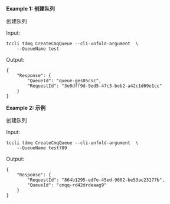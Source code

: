 **Example 1: 创建队列**

创建队列

Input: 

```
tccli tdmq CreateCmqQueue --cli-unfold-argument  \
    --QueueName test
```

Output: 
```
{
    "Response": {
        "QueueId": "queue-ges05csc",
        "RequestId": "3e0dff9d-9ed5-47c3-beb2-a42c1d69e1cc"
    }
}
```

**Example 2: 示例**

创建队列

Input: 

```
tccli tdmq CreateCmqQueue --cli-unfold-argument  \
    --QueueName test789
```

Output: 
```
{
    "Response": {
        "RequestId": "864b1295-ed7e-45ed-9602-be53ac23177b",
        "QueueId": "cmqq-rd42drdeaag9"
    }
}
```

